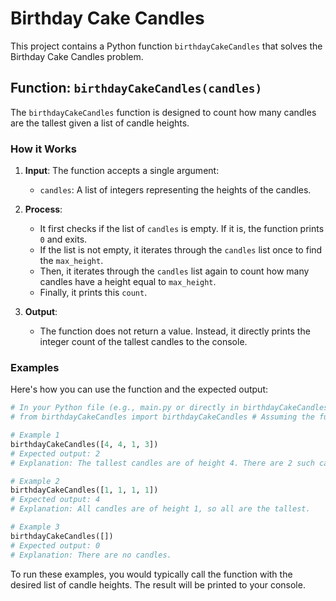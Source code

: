 # Birthday Cake Candles

This project contains a Python function `birthdayCakeCandles` that solves the Birthday Cake Candles problem.

## Function: `birthdayCakeCandles(candles)`

The `birthdayCakeCandles` function is designed to count how many candles are the tallest given a list of candle heights.

### How it Works

1.  **Input**: The function accepts a single argument:
    *   `candles`: A list of integers representing the heights of the candles.

2.  **Process**:
    *   It first checks if the list of `candles` is empty. If it is, the function prints `0` and exits.
    *   If the list is not empty, it iterates through the `candles` list once to find the `max_height`.
    *   Then, it iterates through the `candles` list again to count how many candles have a height equal to `max_height`.
    *   Finally, it prints this `count`.

3.  **Output**:
    *   The function does not return a value. Instead, it directly prints the integer count of the tallest candles to the console.

### Examples

Here's how you can use the function and the expected output:

```python
# In your Python file (e.g., main.py or directly in birthdayCakeCandles.py for testing)
# from birthdayCakeCandles import birthdayCakeCandles # Assuming the function is in birthdayCakeCandles.py

# Example 1
birthdayCakeCandles([4, 4, 1, 3])
# Expected output: 2
# Explanation: The tallest candles are of height 4. There are 2 such candles.

# Example 2
birthdayCakeCandles([1, 1, 1, 1])
# Expected output: 4
# Explanation: All candles are of height 1, so all are the tallest.

# Example 3
birthdayCakeCandles([])
# Expected output: 0
# Explanation: There are no candles.
```

To run these examples, you would typically call the function with the desired list of candle heights. The result will be printed to your console.
